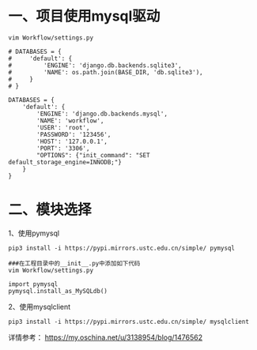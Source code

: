 # 一、项目使用mysql驱动
```
vim Workflow/settings.py

# DATABASES = {
#     'default': {
#         'ENGINE': 'django.db.backends.sqlite3',
#         'NAME': os.path.join(BASE_DIR, 'db.sqlite3'),
#     }
# }

DATABASES = {
    'default': {
        'ENGINE': 'django.db.backends.mysql',
        'NAME': 'workflow',
        'USER': 'root',
        'PASSWORD': '123456',
        'HOST': '127.0.0.1',
        'PORT': '3306',
        "OPTIONS": {"init_command": "SET default_storage_engine=INNODB;"}
    }
}
```

# 二、模块选择

1、使用pymysql
```
pip3 install -i https://pypi.mirrors.ustc.edu.cn/simple/ pymysql

###在工程目录中的__init__.py中添加如下代码
vim Workflow/settings.py

import pymysql
pymysql.install_as_MySQLdb()
```

2、使用mysqlclient
```
pip3 install -i https://pypi.mirrors.ustc.edu.cn/simple/ mysqlclient
```



详情参考：  https://my.oschina.net/u/3138954/blog/1476562


